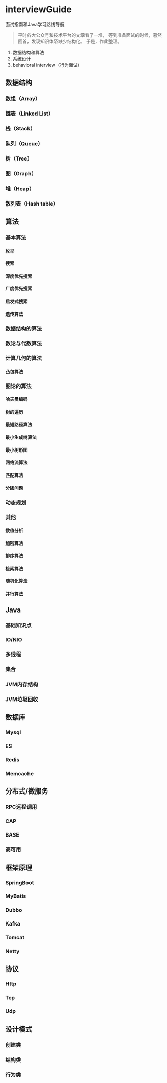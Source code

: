 # interviewGuide
面试指南和Java学习路线导航
> 平时各大公众号和技术平台的文章看了一堆，
> 等到准备面试的时候，暮然回首，发现知识体系缺少结构化。
> 于是，作此整理。


1. 数据结构和算法
2. 系统设计
3. behavioral interview（行为面试）

## 数据结构
### 数组（Array）
### 链表（Linked List）
### 栈（Stack）
### 队列（Queue）
### 树（Tree）
### 图（Graph）
### 堆（Heap）
### 散列表（Hash table）


## 算法
### 基本算法
#### 枚举
#### 搜索
#### 深度优先搜索
#### 广度优先搜索
#### 启发式搜索
#### 遗传算法

### 数据结构的算法
### 数论与代数算法
### 计算几何的算法
#### 凸包算法
### 图论的算法
#### 哈夫曼编码
#### 树的遍历
#### 最短路径算法
#### 最小生成树算法
#### 最小树形图
#### 网络流算法
#### 匹配算法
#### 分团问题

### 动态规划
### 其他
#### 数值分析
#### 加密算法
#### 排序算法
#### 检索算法
#### 随机化算法
#### 并行算法


## Java
### 基础知识点
### IO/NIO
### 多线程
### 集合
### JVM内存结构
### JVM垃圾回收

## 数据库
### Mysql
### ES
### Redis
### Memcache

## 分布式/微服务
### RPC远程调用
### CAP
### BASE
### 高可用

## 框架原理
### SpringBoot
### MyBatis
### Dubbo
### Kafka
### Tomcat
### Netty


## 协议
### Http
### Tcp
### Udp

## 设计模式
### 创建类
### 结构类
### 行为类